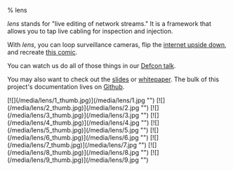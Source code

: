 % lens

*lens* stands for "live editing of network streams." It is a framework that allows you to tap live cabling for inspection and injection.

With *lens*, you can loop surveillance cameras, flip the [internet upside down](http://www.ex-parrot.com/pete/upside-down-ternet.html), and recreate [this comic](https://xkcd.com/341/).

You can watch us do all of those things in our [Defcon talk](http://www.youtube.com/watch?v=RoOqznZUClI).

You may also want to check out the [slides](https://github.com/ervanalb/lens/blob/master/docs/LENS_DEFCON_23_slides.pdf) or [whitepaper](https://github.com/ervanalb/lens/blob/master/docs/lens_whitepaper.pdf). The bulk of this project's documentation lives on [Github](https://github.com/ervanalb/lens).

<p class="images">
[![](/media/lens/1_thumb.jpg)](/media/lens/1.jpg "")
[![](/media/lens/2_thumb.jpg)](/media/lens/2.jpg "")
[![](/media/lens/3_thumb.jpg)](/media/lens/3.jpg "")
[![](/media/lens/4_thumb.jpg)](/media/lens/4.jpg "")
[![](/media/lens/5_thumb.jpg)](/media/lens/5.jpg "")
[![](/media/lens/6_thumb.jpg)](/media/lens/6.jpg "")
[![](/media/lens/7_thumb.jpg)](/media/lens/7.jpg "")
[![](/media/lens/8_thumb.jpg)](/media/lens/8.jpg "")
[![](/media/lens/9_thumb.jpg)](/media/lens/9.jpg "")
</p>
